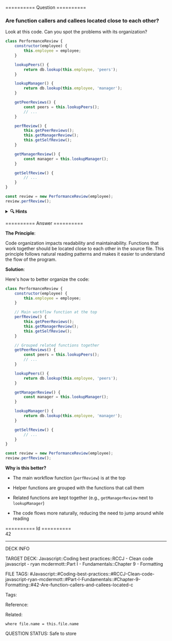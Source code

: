 ========== Question ==========  

### Are function callers and callees located close to each other?

Look at this code. Can you spot the problems with its organization?

```javascript
class PerformanceReview {
    constructor(employee) {
        this.employee = employee;
    }

    lookupPeers() {
        return db.lookup(this.employee, 'peers');
    }

    lookupManager() {
        return db.lookup(this.employee, 'manager');
    }

    getPeerReviews() {
        const peers = this.lookupPeers();
        // ...
    }

    perfReview() {
        this.getPeerReviews();
        this.getManagerReview();
        this.getSelfReview();
    }

    getManagerReview() {
        const manager = this.lookupManager();
    }

    getSelfReview() {
        // ...
    }
}

const review = new PerformanceReview(employee);
review.perfReview();
```

<details><summary><b>🔍 Hints</b></summary>

<b>Think about</b>:

-   How are related functions positioned relative to each other?

-   Which functions call other functions?

-   How many times do you need to scroll up and down to understand the flow?

-   What would make the code easier to read?

</details>  

========== Answer ==========  

**The Principle**:

Code organization impacts readability and maintainability. Functions that work together should be located close to each other in the source file. This principle follows natural reading patterns and makes it easier to understand the flow of the program.

**Solution**:

Here's how to better organize the code:

```javascript
class PerformanceReview {
    constructor(employee) {
        this.employee = employee;
    }

    // Main workflow function at the top
    perfReview() {
        this.getPeerReviews();
        this.getManagerReview();
        this.getSelfReview();
    }

    // Grouped related functions together
    getPeerReviews() {
        const peers = this.lookupPeers();
        // ...
    }

    lookupPeers() {
        return db.lookup(this.employee, 'peers');
    }

    getManagerReview() {
        const manager = this.lookupManager();
    }

    lookupManager() {
        return db.lookup(this.employee, 'manager');
    }

    getSelfReview() {
        // ...
    }
}

const review = new PerformanceReview(employee);
review.perfReview();
```

**Why is this better?**

-   The main workflow function (`perfReview`) is at the top

-   Helper functions are grouped with the functions that call them

-   Related functions are kept together (e.g., `getManagerReview` next to `lookupManager`)

-   The code flows more naturally, reducing the need to jump around while reading

========== Id ==========  
42

---

DECK INFO

TARGET DECK: Javascript::Coding best practices::RCCJ - Clean code javascript - ryan mcdermott::Part I - Fundamentals::Chapter 9 - Formatting

FILE TAGS: #Javascript::#Coding-best-practices::#RCCJ-Clean-code-javascript-ryan-mcdermott::#Part-I-Fundamentals::#Chapter-9-Formatting::#42-Are-function-callers-and-callees-located-c

Tags:

Reference:

Related:

```dataview
where file.name = this.file.name
```

QUESTION STATUS: Safe to store
